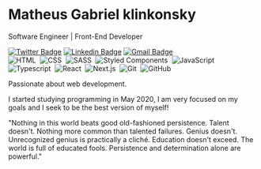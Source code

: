 # Matheus Gabriel klinkonsky
Software Engineer | Front-End Developer

[![Twitter Badge](https://img.shields.io/badge/-@klinkonskydev-a04341?style=flat-square&labelColor=a04341&logo=instagram&logoColor=white&link=https://www.instagram.com/klinkonsky.dev/)](https://www.instagram.com/klinkonsky.dev/)
[![Linkedin Badge](https://img.shields.io/badge/-klinkonskydev-a04341?style=flat-square&logo=Linkedin&logoColor=white&link=https://www.linkedin.com/in/klinkonsky/)](https://www.linkedin.com/in/klinkonsky/) 
[![Gmail Badge](https://img.shields.io/badge/-klinkonskydev@gmail.com-a04341?style=flat-square&logo=Gmail&logoColor=white&link=mailto:klinkonskydev@gmail.com)](mailto:klinkonskydev@gmail.com)
<br />
![HTML](https://img.shields.io/badge/-HTML-a04341?style=flat-square&logo=HTML5)&nbsp;
![CSS](https://img.shields.io/badge/-CSS-a04341?style=flat-square&logo=CSS3&logoColor=1572B6)&nbsp;
![SASS](https://img.shields.io/badge/-SASS-a04341?style=flat-square&logo=SASS)&nbsp;
![Styled Components](https://img.shields.io/badge/-Styled%20Components-a04341?style=flat-square&logo=styledcomponents)&nbsp;
![JavaScript](https://img.shields.io/badge/-JavaScript-a04341?style=flat-square&logo=javascript)&nbsp;
<br />
![Typescript](https://img.shields.io/badge/-Typescript-a04341?style=flat-square&logo=typescript)&nbsp;
![React](https://img.shields.io/badge/-React-a04341?style=flat-square&logo=react)&nbsp;
![Next.js](https://img.shields.io/badge/-Next-a04341?style=flat-square&logo=next.js)&nbsp;
![Git](https://img.shields.io/badge/-Git-a04341?style=flat-square&logo=git)&nbsp;
![GitHub](https://img.shields.io/badge/-GitHub-a04341?style=flat-square&logo=github)&nbsp;

Passionate about web development.

I started studying programming in May 2020, I am very focused on my goals and I seek to be the best version of myself!

"Nothing in this world beats good old-fashioned persistence. Talent doesn't. Nothing more common than talented failures. Genius doesn't. Unrecognized genius is practically a cliché. Education doesn't exceed. The world is full of educated fools. Persistence and determination alone are powerful."
